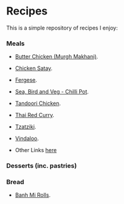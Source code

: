 # Recipes
This is a simple repository of recipes I enjoy:

### Meals

- [Butter Chicken (Murgh Makhani)](recipes/butter_chicken/).
- [Chicken Satay](recipes/chicken_satay/).
- [Fergese](recipes/fergese/).
- [Sea, Bird and Veg - Chilli Pot](recipes/sea_bird_veg_chilli_pot/).
- [Tandoori Chicken](recipes/tandoori_chicken/).
- [Thai Red Curry](recipes/thai_red_curry/).
- [Tzatziki](recipes/tzatziki/).
- [Vindaloo](recipes/vindaloo/).


- Other Links [here](./links.md)

### Desserts (inc. pastries)


### Bread

- [Banh Mi Rolls](bread/banh_mi_rolls/).
